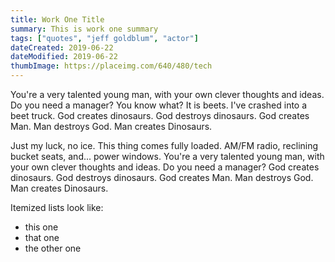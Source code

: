 ```yaml
---
title: Work One Title
summary: This is work one summary
tags: ["quotes", "jeff goldblum", "actor"]
dateCreated: 2019-06-22
dateModified: 2019-06-22
thumbImage: https://placeimg.com/640/480/tech
---
```


You're a very talented young man, with your own clever thoughts and ideas. Do you need a manager? You know what? It is beets. I've crashed into a beet truck. God creates dinosaurs. God destroys dinosaurs. God creates Man. Man destroys God. Man creates Dinosaurs.

Just my luck, no ice. This thing comes fully loaded. AM/FM radio, reclining bucket seats, and... power windows. You're a very talented young man, with your own clever thoughts and ideas. Do you need a manager? God creates dinosaurs. God destroys dinosaurs. God creates Man. Man destroys God. Man creates Dinosaurs.

Itemized lists look like:

  * this one
  * that one
  * the other one
